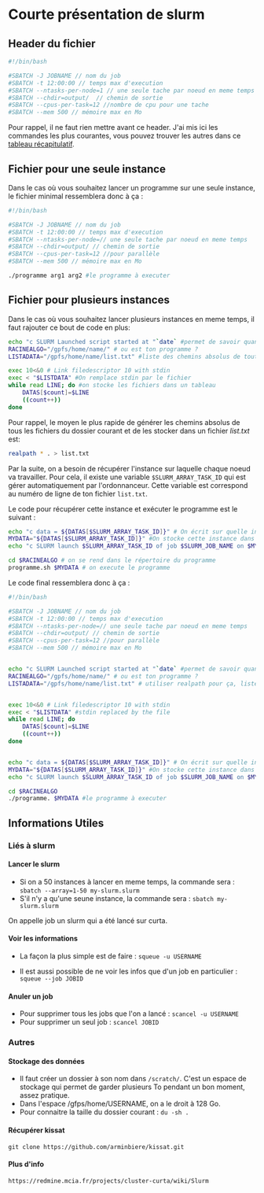 # Courte présentation de slurm 

## Header du fichier

```bash
#!/bin/bash

#SBATCH -J JOBNAME // nom du job
#SBATCH -t 12:00:00 // temps max d'execution
#SBATCH --ntasks-per-node=1 // une seule tache par noeud en meme temps
#SBATCH --chdir=output/  // chemin de sortie
#SBATCH --cpus-per-task=12 //nombre de cpu pour une tache
#SBATCH --mem 500 // mémoire max en Mo

```

Pour rappel, il ne faut rien mettre avant ce header. J'ai mis ici les commandes les plus courantes, vous pouvez trouver les autres dans ce [tableau récapitulatif](http://https://slurm.schedmd.com/pdfs/summary.pdf "tableau récapitulatif").



## Fichier pour une seule instance

Dans le cas où vous souhaitez lancer un programme sur une seule instance, le fichier minimal ressemblera donc à ça :

```bash
#!/bin/bash

#SBATCH -J JOBNAME // nom du job
#SBATCH -t 12:00:00 // temps max d'execution
#SBATCH --ntasks-per-node=// une seule tache par noeud en meme temps
#SBATCH --chdir=output/ // chemin de sortie
#SBATCH --cpus-per-task=12 //pour parallèle
#SBATCH --mem 500 // mémoire max en Mo

./programme arg1 arg2 #le programme à executer
```
## Fichier pour plusieurs instances

Dans le cas où vous souhaitez lancer plusieurs instances en meme temps, il faut rajouter ce bout de code en plus:
```bash
echo "c SLURM Launched script started at "`date` #permet de savoir quand on a lancé le code
RACINEALGO="/gpfs/home/name/" # ou est ton programme ?
LISTADATA="/gpfs/home/name/list.txt" #liste des chemins absolus de toutes les instances

exec 10<&0 # Link filedescriptor 10 with stdin
exec < "$LISTDATA" #On remplace stdin par le fichier
while read LINE; do #on stocke les fichiers dans un tableau
    DATAS[$count]=$LINE
    ((count++))
done
```

Pour rappel, le moyen le plus rapide de générer les chemins absolus de tous les fichiers du dossier courant et de les stocker dans un fichier *list.txt* est:

```bash
realpath * . > list.txt
```

Par la suite, on a besoin de récupérer l'instance sur laquelle chaque noeud va travailler. Pour cela, il existe une variable `$SLURM_ARRAY_TASK_ID` qui est gérer automatiquement par l'ordonnanceur. Cette variable est correspond au numéro de ligne de ton fichier `list.txt`.

Le code pour récupérer cette instance et exécuter le programme est le suivant :

```bash
echo "c data = ${DATAS[$SLURM_ARRAY_TASK_ID]}" # On écrit sur quelle instance on est en train de travailler
MYDATA="${DATAS[$SLURM_ARRAY_TASK_ID]}" #On stocke cette instance dans la variable MYDATA
echo "c SLURM launch $SLURM_ARRAY_TASK_ID of job $SLURM_JOB_NAME on $MYDATA"

cd $RACINEALGO # on se rend dans le répertoire du programme
programme.sh $MYDATA # on execute le programme
```
Le code final ressemblera donc à ça :

```bash
#!/bin/bash

#SBATCH -J JOBNAME // nom du job
#SBATCH -t 12:00:00 // temps max d'execution
#SBATCH --ntasks-per-node=// une seule tache par noeud en meme temps
#SBATCH --chdir=output/ // chemin de sortie
#SBATCH --cpus-per-task=12 //pour parallèle
#SBATCH --mem 500 // mémoire max en Mo


echo "c SLURM Launched script started at "`date` #permet de savoir quand on a lancé le code
RACINEALGO="/gpfs/home/name/" # ou est ton programme ?
LISTADATA="/gpfs/home/name/list.txt" # utiliser realpath pour ça, liste des données que l'on veut parser


exec 10<&0 # Link filedescriptor 10 with stdin
exec < "$LISTDATA" #stdin replaced by the file
while read LINE; do
    DATAS[$count]=$LINE
    ((count++))
done


echo "c data = ${DATAS[$SLURM_ARRAY_TASK_ID]}" # On écrit sur quelle instance on est en train de travailler
MYDATA="${DATAS[$SLURM_ARRAY_TASK_ID]}" #On stocke cette instance dans la variable MYDATA
echo "c SLURM launch $SLURM_ARRAY_TASK_ID of job $SLURM_JOB_NAME on $MYDATA"

cd $RACINEALGO
./programme. $MYDATA #le programme à executer


```


## Informations Utiles

### Liés à slurm
#### Lancer le slurm
- Si on a 50 instances à lancer en meme temps, la commande sera : `sbatch --array=1-50 my-slurm.slurm`
- S'il n'y a qu'une seune instance, la commande sera : `sbatch my-slurm.slurm`

On appelle job un slurm qui a été lancé sur curta.

#### Voir les informations
- La façon la plus simple est de faire : `squeue -u USERNAME`

- Il est aussi possible de ne voir les infos que d'un job en particulier : `squeue --job JOBID`

#### Anuler un job

- Pour supprimer tous les jobs que l'on a lancé : `scancel -u USERNAME`
- Pour supprimer un seul job : `scancel JOBID`

### Autres
#### Stockage des données
- Il faut créer un dossier à son nom dans `/scratch/`. C'est un espace de stockage qui permet de garder plusieurs To pendant un bon moment, assez pratique.
- Dans l'espace /gfps/home/USERNAME, on a le droit à 128 Go.
- Pour connaitre la taille du dossier courant : `du -sh .`

#### Récupérer kissat
`git clone https://github.com/arminbiere/kissat.git`

#### Plus d'info 

`https://redmine.mcia.fr/projects/cluster-curta/wiki/Slurm`


